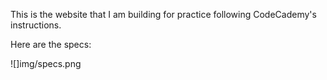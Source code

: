 This is the website that I am building for practice following CodeCademy's instructions.

Here are the specs:

![]img/specs.png

